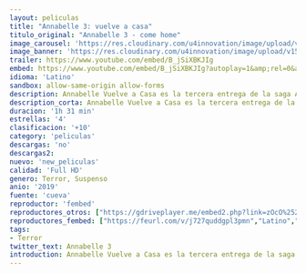 ```yaml
---
layout: peliculas
title: "Annabelle 3: vuelve a casa"
titulo_original: "Annabelle 3 - come home"
image_carousel: 'https://res.cloudinary.com/u4innovation/image/upload/v1561699736/anabelle3-min_gcdrzq.jpg'
image_banner: 'https://res.cloudinary.com/u4innovation/image/upload/v1561699737/banner-anabelle3-min_fon9uj.jpg'
trailer: https://www.youtube.com/embed/B_jSiXBKJIg
embed: https://www.youtube.com/embed/B_jSiXBKJIg?autoplay=1&amp;rel=0&amp;hd=1&border=0&wmode=opaque&enablejsapi=1&modestbranding=1&controls=1&showinfo=0
idioma: 'Latino'
sandbox: allow-same-origin allow-forms
description: Annabelle Vuelve a Casa es la tercera entrega de la saga Annabelle de New Line Cinema, protagonizada por la infame y siniestra muñeca del universo Expediente Warren. Los demonólogos Ed y Lorraine Warren están decididos a evitar que Annabelle cause más estragos, así que llevan a la muñeca poseída a la sala de objetos bajo llave que tienen en su casa. La colocan a salvo en una vitrina sagrada bendecida por un sacerdote. Pero una terrorífica noche nada santa, Annabelle despierta a los espíritus malignos de la habitación que se fijan un nuevo objetivo, la hija de diez años de los Warren, Judy, y sus amigas.
description_corta: Annabelle Vuelve a Casa es la tercera entrega de la saga Annabelle de New Line Cinema, protagonizada por la infame y siniestra muñeca del universo Expediente Warren. Los demonólogos Ed y Lorraine Warren están decididos a 
duracion: '1h 31 min'
estrellas: '4'
clasificacion: '+10'
category: 'peliculas'
descargas: 'no'
descargas2:
nuevo: 'new_peliculas'
calidad: 'Full HD'
genero: Terror, Suspenso
anio: '2019'
fuente: 'cueva'
reproductor: 'fembed'
reproductores_otros: ["https://gdriveplayer.me/embed2.php?link=zOcO%252Bwd5f%252FehGnkMd3UYBQ4qurZEin9exMpyGiE7Rk0dtvtcxOnQhmIAsnT0h9naiNdMEy4%252BUwyopMLxowYUhAkXb%252Bl5EZBX%252Fcz%252Fl4yStLyfvZITMBPRA1lsc%252FCune%252BCIkUao40V5sMT57sGr5uu4FpysV%252FqkQIkonukbEZ4dwwkc%252FQYsRSkjKrib3PJO1D2mvE5BNa7FxNg%252Fdz5UzkKBO","Latino","https://player.premiumstream.live/player.php?id=NDQzNw&sub=","Latino","https://www.zembed.to/public/dist/asteroid.html?id=7fbd2ed656f431e2d016d4cec9992e68&title=Annabelle%203:%20Comes%20Home","Latino","https://api.cuevana3.io/stream/index.php?file=ek5lbm9xYWNrS0xYMTZLa2xNbkdvY3ZTb3BtZng4TGp6ZFpobGFMUGtPTFJ5SnFUWU5MSzZkUFhZR1JwbTVha25KR1VvcVBWMGVMWWtaYWhvSkhWNTV5V2FHSm1tSkhTc0tTSGtYdW1qK0RVbHc9PQ","Latino","https://mstream.press/7din574w1ahs","Latino"]
reproductores_fembed: ["https://feurl.com/v/j727quddgpl3pmn","Latino","https://feurl.com/v/88610u88p6w816p","Latino","https://feurl.com/v/60rx3b0g-zd5j7l","Latino"]
tags:
- Terror
twitter_text: Annabelle 3
introduction: Annabelle Vuelve a Casa es la tercera entrega de la saga Annabelle de New Line Cinema, protagonizada por la infame y siniestra muñeca del universo Expediente Warren. Los demonólogos Ed y Lorraine Warren están decididos a 
---
```



 







